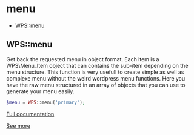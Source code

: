 # menu

- [WPS::menu](#WPS_menu)
<a name="WPS_menu"></a>
## WPS::menu
Get back the requested menu in object format. Each item is a WPS\Menu_Item object
that can contains the sub-item depending on the menu structure.
This function is very usefull to create simple as well as complexe menu without the
weird wordpress menu functions. Here you have the raw menu structured
in an array of objects that you can use to generate your menu easily.
```php
$menu = WPS::menu('primary');
```

[Full documentation](/doc/src/functions/menu/menu.md)

[See more](https://developer.wordpress.org/reference/functions/wp_get_nav_menu_items/)
